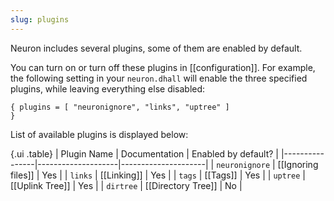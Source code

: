 ```yaml
---
slug: plugins
---
```


Neuron includes several plugins, some of them are enabled by default.

You can turn on or turn off these plugins in [[configuration]]. For example, the following setting in your `neuron.dhall` will enable the three specified plugins, while leaving everything else disabled:

```dhall
{ plugins = [ "neuronignore", "links", "uptree" ]
}
```

List of available plugins is displayed below:

{.ui .table}
| Plugin Name    | Documentation      | Enabled by default? |
|----------------|--------------------|---------------------|
| `neuronignore` | [[Ignoring files]] | Yes                 |
| `links`        | [[Linking]]        | Yes                 |
| `tags`         | [[Tags]]           | Yes                 |
| `uptree`       | [[Uplink Tree]]    | Yes                 |
| `dirtree`      | [[Directory Tree]] | No                  |
